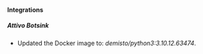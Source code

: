 #### Integrations
##### Attivo Botsink
- Updated the Docker image to: *demisto/python3:3.10.12.63474*.
